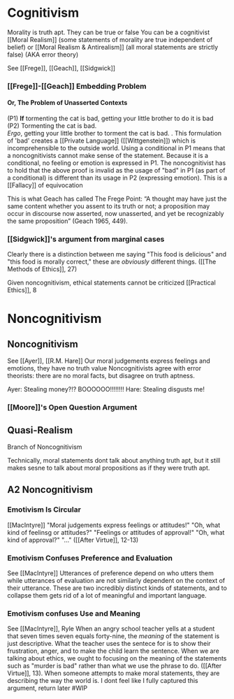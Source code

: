 # Cognitivism
Morality is truth apt. They can be true or false
You can be a cognitivist [[Moral Realism]] (some statements of morality are true independent of belief) or [[Moral Realism & Antirealism]] (all moral statements are strictly false) (AKA error theory)

See [[Frege]], [[Geach]], [[Sidgwick]]


### [[Frege]]-[[Geach]] Embedding Problem
#### Or, The Problem of Unasserted Contexts

(P1) **If** tormenting the cat is bad, getting your little brother to do it is bad  
(P2) Tormenting the cat is bad.  
_Ergo_, getting your little brother to torment the cat is bad.
.
	This formulation of 'bad' creates a [[Private Language]] ([[Wittgenstein]]) which is incomprehensible to the outside world. 
	Using a conditional in P1 means that a noncognitivists cannot make sense of the statement. Because it is a conditional, no feeling or emotion is expressed in P1.
	The noncognitivist has to hold that the above proof is invalid as the usage of "bad" in P1 (as part of a conditional) is different than its usage in P2 (expressing emotion). This is a [[Fallacy]] of equivocation

This is what Geach has called The Frege Point: “A thought may have just the same content whether you assent to its truth or not; a proposition may occur in discourse now asserted, now unasserted, and yet be recognizably the same proposition” (Geach 1965, 449).

### [[Sidgwick]]'s argument from marginal cases
 Clearly there is a distinction between me saying "This food is delicious" and "this food is morally correct," these are *obviously* different things. ([[The Methods of Ethics]], 27)

Given noncognitivism, ethical statements cannot be criticized [[Practical Ethics]], 8

# Noncognitivism

## Noncognitivism

See [[Ayer]], [[R.M. Hare]]
Our moral judgements express feelings and emotions, they have no truth value
Noncognitivists agree with error theorists: there are no moral facts, but disagree on truth aptness.

Ayer: Stealing money?!? BOOOOOO!!!!!!!!
Hare: Stealing disgusts me! 

### [[Moore]]'s Open Question Argument


## Quasi-Realism
Branch of Noncognitivism

Technically, moral statements dont talk about anything truth apt, but it still makes sesne to talk about moral propositions as if they were truth apt.

## A2 Noncognitivism

### Emotivism Is Circular
[[MacIntyre]]
"Moral judgements express feelings or attitudes!" "Oh, what kind of feelinsg or attitudes?" "Feelings or attitudes of approval!" "Oh, what kind of approval?" "..." ([[After Virtue]], 12-13)

### Emotivism Confuses Preference and Evaluation
See [[MacIntyre]]
Utterances of preference depend on who utters them while utterances of evaluation  are not similarly dependent on the context of their utterance. These are two incredibly distinct kinds of statements, and to collapse them gets rid of a lot of meaningful and important language. 

### Emotivism confuses Use and Meaning
See [[MacIntyre]], Ryle
When an angry school teacher yells at a student that seven times seven equals forty-nine, the *meaning* of the statement is just descriptive. What the teacher uses the sentece for is to show their frustration, anger, and to make the child learn the sentence. When we are talking about ethics, we ought to focusing on the meaning of the statements such as "murder is bad" rather than what we use the phrase to do. ([[After Virtue]], 13). When someone attempts to make moral statements, they are describing the way the world is. 
	I dont feel like I fully captured this argument, return later #WIP 


